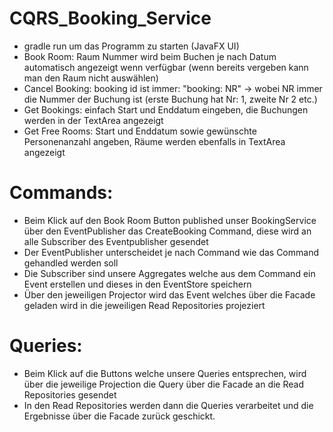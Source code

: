 # CQRS_Booking_Service
- gradle run um das Programm zu starten (JavaFX UI)
- Book Room: Raum Nummer wird beim Buchen je nach Datum automatisch angezeigt wenn verfügbar (wenn bereits vergeben kann man den Raum nicht auswählen)
- Cancel Booking: booking id ist immer: "booking: NR"  -> wobei NR immer die Nummer der Buchung ist (erste Buchung hat Nr: 1, zweite Nr 2 etc.)
- Get Bookings: einfach Start und Enddatum eingeben, die Buchungen werden in der TextArea angezeigt
- Get Free Rooms: Start und Enddatum sowie gewünschte Personenanzahl angeben, Räume werden ebenfalls in TextArea angezeigt

# Commands:
- Beim Klick auf den Book Room Button published unser BookingService über den EventPublisher das CreateBooking Command, diese wird an alle
Subscriber des Eventpublisher gesendet
- Der EventPublisher unterscheidet je nach Command wie das Command gehandled werden soll
- Die Subscriber sind unsere Aggregates welche aus dem Command ein Event erstellen und dieses in den EventStore speichern
- Über den jeweiligen Projector wird das Event welches über die Facade geladen wird in die jeweiligen Read Repositories projeziert

# Queries:
- Beim Klick auf die Buttons welche unsere Queries entsprechen, wird über die jeweilige Projection die Query über die Facade an die Read Repositories gesendet
- In den Read Repositories werden dann die Queries verarbeitet und die Ergebnisse über die Facade zurück geschickt.
